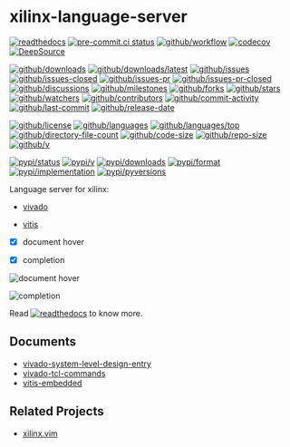 # xilinx-language-server

[![readthedocs](https://shields.io/readthedocs/xilinx-language-server)](https://xilinx-language-server.readthedocs.io)
[![pre-commit.ci status](https://results.pre-commit.ci/badge/github/Freed-Wu/xilinx-language-server/main.svg)](https://results.pre-commit.ci/latest/github/Freed-Wu/xilinx-language-server/main)
[![github/workflow](https://github.com/Freed-Wu/xilinx-language-server/actions/workflows/main.yml/badge.svg)](https://github.com/Freed-Wu/xilinx-language-server/actions)
[![codecov](https://codecov.io/gh/Freed-Wu/xilinx-language-server/branch/main/graph/badge.svg)](https://codecov.io/gh/Freed-Wu/xilinx-language-server)
[![DeepSource](https://deepsource.io/gh/Freed-Wu/xilinx-language-server.svg/?show_trend=true)](https://deepsource.io/gh/Freed-Wu/xilinx-language-server)

[![github/downloads](https://shields.io/github/downloads/Freed-Wu/xilinx-language-server/total)](https://github.com/Freed-Wu/xilinx-language-server/releases)
[![github/downloads/latest](https://shields.io/github/downloads/Freed-Wu/xilinx-language-server/latest/total)](https://github.com/Freed-Wu/xilinx-language-server/releases/latest)
[![github/issues](https://shields.io/github/issues/Freed-Wu/xilinx-language-server)](https://github.com/Freed-Wu/xilinx-language-server/issues)
[![github/issues-closed](https://shields.io/github/issues-closed/Freed-Wu/xilinx-language-server)](https://github.com/Freed-Wu/xilinx-language-server/issues?q=is%3Aissue+is%3Aclosed)
[![github/issues-pr](https://shields.io/github/issues-pr/Freed-Wu/xilinx-language-server)](https://github.com/Freed-Wu/xilinx-language-server/pulls)
[![github/issues-pr-closed](https://shields.io/github/issues-pr-closed/Freed-Wu/xilinx-language-server)](https://github.com/Freed-Wu/xilinx-language-server/pulls?q=is%3Apr+is%3Aclosed)
[![github/discussions](https://shields.io/github/discussions/Freed-Wu/xilinx-language-server)](https://github.com/Freed-Wu/xilinx-language-server/discussions)
[![github/milestones](https://shields.io/github/milestones/all/Freed-Wu/xilinx-language-server)](https://github.com/Freed-Wu/xilinx-language-server/milestones)
[![github/forks](https://shields.io/github/forks/Freed-Wu/xilinx-language-server)](https://github.com/Freed-Wu/xilinx-language-server/network/members)
[![github/stars](https://shields.io/github/stars/Freed-Wu/xilinx-language-server)](https://github.com/Freed-Wu/xilinx-language-server/stargazers)
[![github/watchers](https://shields.io/github/watchers/Freed-Wu/xilinx-language-server)](https://github.com/Freed-Wu/xilinx-language-server/watchers)
[![github/contributors](https://shields.io/github/contributors/Freed-Wu/xilinx-language-server)](https://github.com/Freed-Wu/xilinx-language-server/graphs/contributors)
[![github/commit-activity](https://shields.io/github/commit-activity/w/Freed-Wu/xilinx-language-server)](https://github.com/Freed-Wu/xilinx-language-server/graphs/commit-activity)
[![github/last-commit](https://shields.io/github/last-commit/Freed-Wu/xilinx-language-server)](https://github.com/Freed-Wu/xilinx-language-server/commits)
[![github/release-date](https://shields.io/github/release-date/Freed-Wu/xilinx-language-server)](https://github.com/Freed-Wu/xilinx-language-server/releases/latest)

[![github/license](https://shields.io/github/license/Freed-Wu/xilinx-language-server)](https://github.com/Freed-Wu/xilinx-language-server/blob/main/LICENSE)
[![github/languages](https://shields.io/github/languages/count/Freed-Wu/xilinx-language-server)](https://github.com/Freed-Wu/xilinx-language-server)
[![github/languages/top](https://shields.io/github/languages/top/Freed-Wu/xilinx-language-server)](https://github.com/Freed-Wu/xilinx-language-server)
[![github/directory-file-count](https://shields.io/github/directory-file-count/Freed-Wu/xilinx-language-server)](https://github.com/Freed-Wu/xilinx-language-server)
[![github/code-size](https://shields.io/github/languages/code-size/Freed-Wu/xilinx-language-server)](https://github.com/Freed-Wu/xilinx-language-server)
[![github/repo-size](https://shields.io/github/repo-size/Freed-Wu/xilinx-language-server)](https://github.com/Freed-Wu/xilinx-language-server)
[![github/v](https://shields.io/github/v/release/Freed-Wu/xilinx-language-server)](https://github.com/Freed-Wu/xilinx-language-server)

[![pypi/status](https://shields.io/pypi/status/xilinx-language-server)](https://pypi.org/project/xilinx-language-server/#description)
[![pypi/v](https://shields.io/pypi/v/xilinx-language-server)](https://pypi.org/project/xilinx-language-server/#history)
[![pypi/downloads](https://shields.io/pypi/dd/xilinx-language-server)](https://pypi.org/project/xilinx-language-server/#files)
[![pypi/format](https://shields.io/pypi/format/xilinx-language-server)](https://pypi.org/project/xilinx-language-server/#files)
[![pypi/implementation](https://shields.io/pypi/implementation/xilinx-language-server)](https://pypi.org/project/xilinx-language-server/#files)
[![pypi/pyversions](https://shields.io/pypi/pyversions/xilinx-language-server)](https://pypi.org/project/xilinx-language-server/#files)

Language server for xilinx:

- [vivado](https://www.xilinx.com/support/download/index.html/content/xilinx/en/downloadNav/vivado-design-tools.html)

- [vitis](https://www.xilinx.com/support/download/index.html/content/xilinx/en/downloadNav/vitis.html)

- [x] document hover

- [x] completion

![document hover](https://github.com/Freed-Wu/pkgbuild-language-server/assets/32936898/2b4c4683-5b6c-458a-92fc-d98c041277a9)

![completion](https://github.com/Freed-Wu/pkgbuild-language-server/assets/32936898/7a0b15d5-9070-446d-b1b9-a4cdcc79f522)

Read
[![readthedocs](https://shields.io/readthedocs/xilinx-language-server)](https://xilinx-language-server.readthedocs.io)
to know more.

## Documents

- [vivado-system-level-design-entry](https://docs.xilinx.com/r/en-US/ug895-vivado-system-level-design-entry)
- [vivado-tcl-commands](https://docs.xilinx.com/r/en-US/ug835-vivado-tcl-commands)
- [vitis-embedded](https://docs.xilinx.com/r/en-US/ug1400-vitis-embedded)

## Related Projects

- [xilinx.vim](https://github.com/Freed-Wu/xilinx.vim)
